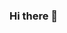 ### Hi there 👋

<!--
**daviedu2506/daviedu2506** is a ✨ _special_ ✨ repository because its `README.md` (this file) appears on your GitHub profile.

Here are some ideas to get you started:

- 🔭  atualmente  sou estudante
- 🌱 atualmente estou aprendendo sobre Js
- 
- 
- 
- ⚡ Fun fact: ...
-->
